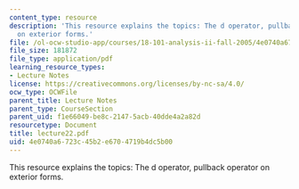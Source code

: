 ```yaml
---
content_type: resource
description: 'This resource explains the topics: The d operator, pullback operator
  on exterior forms.'
file: /ol-ocw-studio-app/courses/18-101-analysis-ii-fall-2005/4e0740a6723c45b2e6704719b4dc5b00_lecture22.pdf
file_size: 181872
file_type: application/pdf
learning_resource_types:
- Lecture Notes
license: https://creativecommons.org/licenses/by-nc-sa/4.0/
ocw_type: OCWFile
parent_title: Lecture Notes
parent_type: CourseSection
parent_uid: f1e66049-be8c-2147-5acb-40dde4a2a82d
resourcetype: Document
title: lecture22.pdf
uid: 4e0740a6-723c-45b2-e670-4719b4dc5b00
---
```

This resource explains the topics: The d operator, pullback operator on exterior forms.